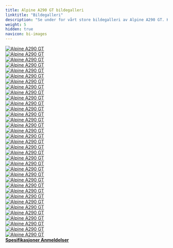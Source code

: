 ```yaml
---
title: Alpine A290 GT bildegalleri
linktitle: "Bildegalleri"
description: "Se under for vårt store bildegalleri av Alpine A290 GT. Klikk på bildene for høyoppløselige versjoner."
weight: 5
hidden: true
navicon: bi-images
---
```

<!-- markdownlint-disable MD033 -->
<div class="row" id ="my-gallery">
	<div class="pswp-grid-item col-6 col-md-4">
		<a href="https://media.evkx.net/multimedia/models/alpine/a290/a290_gt/chargeport_1.jpg"
data-pswp-src="https://media.evkx.net/multimedia/models/alpine/a290/a290_gt/chargeport_1.jpg"
data-pswp-width="2000"
data-pswp-height="1000" 
target="_blank">
			<img src="https://media.evkx.net/multimedia/models/alpine/a290/a290_gt/chargeport_1_xst.jpg" alt="Alpine A290 GT" class="img-fluid " />
		</a>
	</div>
	<div class="pswp-grid-item col-6 col-md-4">
		<a href="https://media.evkx.net/multimedia/models/alpine/a290/a290_gt/details_1.jpg"
data-pswp-src="https://media.evkx.net/multimedia/models/alpine/a290/a290_gt/details_1.jpg"
data-pswp-width="2000"
data-pswp-height="1000" 
target="_blank">
			<img src="https://media.evkx.net/multimedia/models/alpine/a290/a290_gt/details_1_xst.jpg" alt="Alpine A290 GT" class="img-fluid " />
		</a>
	</div>
	<div class="pswp-grid-item col-6 col-md-4">
		<a href="https://media.evkx.net/multimedia/models/alpine/a290/a290_gt/details_2.jpg"
data-pswp-src="https://media.evkx.net/multimedia/models/alpine/a290/a290_gt/details_2.jpg"
data-pswp-width="2000"
data-pswp-height="1000" 
target="_blank">
			<img src="https://media.evkx.net/multimedia/models/alpine/a290/a290_gt/details_2_xst.jpg" alt="Alpine A290 GT" class="img-fluid " />
		</a>
	</div>
	<div class="pswp-grid-item col-6 col-md-4">
		<a href="https://media.evkx.net/multimedia/models/alpine/a290/a290_gt/details_3.jpg"
data-pswp-src="https://media.evkx.net/multimedia/models/alpine/a290/a290_gt/details_3.jpg"
data-pswp-width="2000"
data-pswp-height="1000" 
target="_blank">
			<img src="https://media.evkx.net/multimedia/models/alpine/a290/a290_gt/details_3_xst.jpg" alt="Alpine A290 GT" class="img-fluid " />
		</a>
	</div>
	<div class="pswp-grid-item col-6 col-md-4">
		<a href="https://media.evkx.net/multimedia/models/alpine/a290/a290_gt/details_4.jpg"
data-pswp-src="https://media.evkx.net/multimedia/models/alpine/a290/a290_gt/details_4.jpg"
data-pswp-width="2000"
data-pswp-height="1334" 
target="_blank">
			<img src="https://media.evkx.net/multimedia/models/alpine/a290/a290_gt/details_4_xst.jpg" alt="Alpine A290 GT" class="img-fluid " />
		</a>
	</div>
	<div class="pswp-grid-item col-6 col-md-4">
		<a href="https://media.evkx.net/multimedia/models/alpine/a290/a290_gt/details_5.jpg"
data-pswp-src="https://media.evkx.net/multimedia/models/alpine/a290/a290_gt/details_5.jpg"
data-pswp-width="2000"
data-pswp-height="1334" 
target="_blank">
			<img src="https://media.evkx.net/multimedia/models/alpine/a290/a290_gt/details_5_xst.jpg" alt="Alpine A290 GT" class="img-fluid " />
		</a>
	</div>
	<div class="pswp-grid-item col-6 col-md-4">
		<a href="https://media.evkx.net/multimedia/models/alpine/a290/a290_gt/details_6.jpg"
data-pswp-src="https://media.evkx.net/multimedia/models/alpine/a290/a290_gt/details_6.jpg"
data-pswp-width="2000"
data-pswp-height="1334" 
target="_blank">
			<img src="https://media.evkx.net/multimedia/models/alpine/a290/a290_gt/details_6_xst.jpg" alt="Alpine A290 GT" class="img-fluid " />
		</a>
	</div>
	<div class="pswp-grid-item col-6 col-md-4">
		<a href="https://media.evkx.net/multimedia/models/alpine/a290/a290_gt/details_7.jpg"
data-pswp-src="https://media.evkx.net/multimedia/models/alpine/a290/a290_gt/details_7.jpg"
data-pswp-width="2000"
data-pswp-height="1668" 
target="_blank">
			<img src="https://media.evkx.net/multimedia/models/alpine/a290/a290_gt/details_7_xst.jpg" alt="Alpine A290 GT" class="img-fluid " />
		</a>
	</div>
	<div class="pswp-grid-item col-6 col-md-4">
		<a href="https://media.evkx.net/multimedia/models/alpine/a290/a290_gt/exterior_1.jpg"
data-pswp-src="https://media.evkx.net/multimedia/models/alpine/a290/a290_gt/exterior_1.jpg"
data-pswp-width="2000"
data-pswp-height="1000" 
target="_blank">
			<img src="https://media.evkx.net/multimedia/models/alpine/a290/a290_gt/exterior_1_xst.jpg" alt="Alpine A290 GT" class="img-fluid " />
		</a>
	</div>
	<div class="pswp-grid-item col-6 col-md-4">
		<a href="https://media.evkx.net/multimedia/models/alpine/a290/a290_gt/exterior_2.jpg"
data-pswp-src="https://media.evkx.net/multimedia/models/alpine/a290/a290_gt/exterior_2.jpg"
data-pswp-width="2000"
data-pswp-height="1000" 
target="_blank">
			<img src="https://media.evkx.net/multimedia/models/alpine/a290/a290_gt/exterior_2_xst.jpg" alt="Alpine A290 GT" class="img-fluid " />
		</a>
	</div>
	<div class="pswp-grid-item col-6 col-md-4">
		<a href="https://media.evkx.net/multimedia/models/alpine/a290/a290_gt/exterior_3.jpg"
data-pswp-src="https://media.evkx.net/multimedia/models/alpine/a290/a290_gt/exterior_3.jpg"
data-pswp-width="2000"
data-pswp-height="1000" 
target="_blank">
			<img src="https://media.evkx.net/multimedia/models/alpine/a290/a290_gt/exterior_3_xst.jpg" alt="Alpine A290 GT" class="img-fluid " />
		</a>
	</div>
	<div class="pswp-grid-item col-6 col-md-4">
		<a href="https://media.evkx.net/multimedia/models/alpine/a290/a290_gt/exterior_4.jpg"
data-pswp-src="https://media.evkx.net/multimedia/models/alpine/a290/a290_gt/exterior_4.jpg"
data-pswp-width="2000"
data-pswp-height="1000" 
target="_blank">
			<img src="https://media.evkx.net/multimedia/models/alpine/a290/a290_gt/exterior_4_xst.jpg" alt="Alpine A290 GT" class="img-fluid " />
		</a>
	</div>
	<div class="pswp-grid-item col-6 col-md-4">
		<a href="https://media.evkx.net/multimedia/models/alpine/a290/a290_gt/exterior_5.jpg"
data-pswp-src="https://media.evkx.net/multimedia/models/alpine/a290/a290_gt/exterior_5.jpg"
data-pswp-width="2000"
data-pswp-height="1000" 
target="_blank">
			<img src="https://media.evkx.net/multimedia/models/alpine/a290/a290_gt/exterior_5_xst.jpg" alt="Alpine A290 GT" class="img-fluid " />
		</a>
	</div>
	<div class="pswp-grid-item col-6 col-md-4">
		<a href="https://media.evkx.net/multimedia/models/alpine/a290/a290_gt/exterior_6.jpg"
data-pswp-src="https://media.evkx.net/multimedia/models/alpine/a290/a290_gt/exterior_6.jpg"
data-pswp-width="2000"
data-pswp-height="1000" 
target="_blank">
			<img src="https://media.evkx.net/multimedia/models/alpine/a290/a290_gt/exterior_6_xst.jpg" alt="Alpine A290 GT" class="img-fluid " />
		</a>
	</div>
	<div class="pswp-grid-item col-6 col-md-4">
		<a href="https://media.evkx.net/multimedia/models/alpine/a290/a290_gt/exterior_7.jpg"
data-pswp-src="https://media.evkx.net/multimedia/models/alpine/a290/a290_gt/exterior_7.jpg"
data-pswp-width="2000"
data-pswp-height="1000" 
target="_blank">
			<img src="https://media.evkx.net/multimedia/models/alpine/a290/a290_gt/exterior_7_xst.jpg" alt="Alpine A290 GT" class="img-fluid " />
		</a>
	</div>
	<div class="pswp-grid-item col-6 col-md-4">
		<a href="https://media.evkx.net/multimedia/models/alpine/a290/a290_gt/exterior_8.jpg"
data-pswp-src="https://media.evkx.net/multimedia/models/alpine/a290/a290_gt/exterior_8.jpg"
data-pswp-width="2000"
data-pswp-height="1000" 
target="_blank">
			<img src="https://media.evkx.net/multimedia/models/alpine/a290/a290_gt/exterior_8_xst.jpg" alt="Alpine A290 GT" class="img-fluid " />
		</a>
	</div>
	<div class="pswp-grid-item col-6 col-md-4">
		<a href="https://media.evkx.net/multimedia/models/alpine/a290/a290_gt/exterior_9.jpg"
data-pswp-src="https://media.evkx.net/multimedia/models/alpine/a290/a290_gt/exterior_9.jpg"
data-pswp-width="2000"
data-pswp-height="1000" 
target="_blank">
			<img src="https://media.evkx.net/multimedia/models/alpine/a290/a290_gt/exterior_9_xst.jpg" alt="Alpine A290 GT" class="img-fluid " />
		</a>
	</div>
	<div class="pswp-grid-item col-6 col-md-4">
		<a href="https://media.evkx.net/multimedia/models/alpine/a290/a290_gt/frontseats_1.jpg"
data-pswp-src="https://media.evkx.net/multimedia/models/alpine/a290/a290_gt/frontseats_1.jpg"
data-pswp-width="2000"
data-pswp-height="1335" 
target="_blank">
			<img src="https://media.evkx.net/multimedia/models/alpine/a290/a290_gt/frontseats_1_xst.jpg" alt="Alpine A290 GT" class="img-fluid " />
		</a>
	</div>
	<div class="pswp-grid-item col-6 col-md-4">
		<a href="https://media.evkx.net/multimedia/models/alpine/a290/a290_gt/headlights_1.jpg"
data-pswp-src="https://media.evkx.net/multimedia/models/alpine/a290/a290_gt/headlights_1.jpg"
data-pswp-width="2000"
data-pswp-height="1000" 
target="_blank">
			<img src="https://media.evkx.net/multimedia/models/alpine/a290/a290_gt/headlights_1_xst.jpg" alt="Alpine A290 GT" class="img-fluid " />
		</a>
	</div>
	<div class="pswp-grid-item col-6 col-md-4">
		<a href="https://media.evkx.net/multimedia/models/alpine/a290/a290_gt/headlights_2.jpg"
data-pswp-src="https://media.evkx.net/multimedia/models/alpine/a290/a290_gt/headlights_2.jpg"
data-pswp-width="2000"
data-pswp-height="1000" 
target="_blank">
			<img src="https://media.evkx.net/multimedia/models/alpine/a290/a290_gt/headlights_2_xst.jpg" alt="Alpine A290 GT" class="img-fluid " />
		</a>
	</div>
	<div class="pswp-grid-item col-6 col-md-4">
		<a href="https://media.evkx.net/multimedia/models/alpine/a290/a290_gt/headlights_3.jpg"
data-pswp-src="https://media.evkx.net/multimedia/models/alpine/a290/a290_gt/headlights_3.jpg"
data-pswp-width="2000"
data-pswp-height="1000" 
target="_blank">
			<img src="https://media.evkx.net/multimedia/models/alpine/a290/a290_gt/headlights_3_xst.jpg" alt="Alpine A290 GT" class="img-fluid " />
		</a>
	</div>
	<div class="pswp-grid-item col-6 col-md-4">
		<a href="https://media.evkx.net/multimedia/models/alpine/a290/a290_gt/interior_1.jpg"
data-pswp-src="https://media.evkx.net/multimedia/models/alpine/a290/a290_gt/interior_1.jpg"
data-pswp-width="2000"
data-pswp-height="1125" 
target="_blank">
			<img src="https://media.evkx.net/multimedia/models/alpine/a290/a290_gt/interior_1_xst.jpg" alt="Alpine A290 GT" class="img-fluid " />
		</a>
	</div>
	<div class="pswp-grid-item col-6 col-md-4">
		<a href="https://media.evkx.net/multimedia/models/alpine/a290/a290_gt/interior_2.jpg"
data-pswp-src="https://media.evkx.net/multimedia/models/alpine/a290/a290_gt/interior_2.jpg"
data-pswp-width="2000"
data-pswp-height="1334" 
target="_blank">
			<img src="https://media.evkx.net/multimedia/models/alpine/a290/a290_gt/interior_2_xst.jpg" alt="Alpine A290 GT" class="img-fluid " />
		</a>
	</div>
	<div class="pswp-grid-item col-6 col-md-4">
		<a href="https://media.evkx.net/multimedia/models/alpine/a290/a290_gt/main_1.jpg"
data-pswp-src="https://media.evkx.net/multimedia/models/alpine/a290/a290_gt/main_1.jpg"
data-pswp-width="2000"
data-pswp-height="1000" 
target="_blank">
			<img src="https://media.evkx.net/multimedia/models/alpine/a290/a290_gt/main_1_xst.jpg" alt="Alpine A290 GT" class="img-fluid " />
		</a>
	</div>
	<div class="pswp-grid-item col-6 col-md-4">
		<a href="https://media.evkx.net/multimedia/models/alpine/a290/a290_gt/rearlights_1.jpg"
data-pswp-src="https://media.evkx.net/multimedia/models/alpine/a290/a290_gt/rearlights_1.jpg"
data-pswp-width="2000"
data-pswp-height="1000" 
target="_blank">
			<img src="https://media.evkx.net/multimedia/models/alpine/a290/a290_gt/rearlights_1_xst.jpg" alt="Alpine A290 GT" class="img-fluid " />
		</a>
	</div>
	<div class="pswp-grid-item col-6 col-md-4">
		<a href="https://media.evkx.net/multimedia/models/alpine/a290/a290_gt/screens_1.jpg"
data-pswp-src="https://media.evkx.net/multimedia/models/alpine/a290/a290_gt/screens_1.jpg"
data-pswp-width="2000"
data-pswp-height="1334" 
target="_blank">
			<img src="https://media.evkx.net/multimedia/models/alpine/a290/a290_gt/screens_1_xst.jpg" alt="Alpine A290 GT" class="img-fluid " />
		</a>
	</div>
	<div class="pswp-grid-item col-6 col-md-4">
		<a href="https://media.evkx.net/multimedia/models/alpine/a290/a290_gt/screens_3.jpg"
data-pswp-src="https://media.evkx.net/multimedia/models/alpine/a290/a290_gt/screens_3.jpg"
data-pswp-width="2000"
data-pswp-height="1169" 
target="_blank">
			<img src="https://media.evkx.net/multimedia/models/alpine/a290/a290_gt/screens_3_xst.jpg" alt="Alpine A290 GT" class="img-fluid " />
		</a>
	</div>
	<div class="pswp-grid-item col-6 col-md-4">
		<a href="https://media.evkx.net/multimedia/models/alpine/a290/a290_gt/screens_4.jpg"
data-pswp-src="https://media.evkx.net/multimedia/models/alpine/a290/a290_gt/screens_4.jpg"
data-pswp-width="2000"
data-pswp-height="1169" 
target="_blank">
			<img src="https://media.evkx.net/multimedia/models/alpine/a290/a290_gt/screens_4_xst.jpg" alt="Alpine A290 GT" class="img-fluid " />
		</a>
	</div>
	<div class="pswp-grid-item col-6 col-md-4">
		<a href="https://media.evkx.net/multimedia/models/alpine/a290/a290_gt/screens_5.jpg"
data-pswp-src="https://media.evkx.net/multimedia/models/alpine/a290/a290_gt/screens_5.jpg"
data-pswp-width="2000"
data-pswp-height="1169" 
target="_blank">
			<img src="https://media.evkx.net/multimedia/models/alpine/a290/a290_gt/screens_5_xst.jpg" alt="Alpine A290 GT" class="img-fluid " />
		</a>
	</div>
	<div class="pswp-grid-item col-6 col-md-4">
		<a href="https://media.evkx.net/multimedia/models/alpine/a290/a290_gt/secondrowseats_1.jpg"
data-pswp-src="https://media.evkx.net/multimedia/models/alpine/a290/a290_gt/secondrowseats_1.jpg"
data-pswp-width="2000"
data-pswp-height="1125" 
target="_blank">
			<img src="https://media.evkx.net/multimedia/models/alpine/a290/a290_gt/secondrowseats_1_xst.jpg" alt="Alpine A290 GT" class="img-fluid " />
		</a>
	</div>
	<div class="pswp-grid-item col-6 col-md-4">
		<a href="https://media.evkx.net/multimedia/models/alpine/a290/a290_gt/speakers_1.jpg"
data-pswp-src="https://media.evkx.net/multimedia/models/alpine/a290/a290_gt/speakers_1.jpg"
data-pswp-width="2000"
data-pswp-height="1334" 
target="_blank">
			<img src="https://media.evkx.net/multimedia/models/alpine/a290/a290_gt/speakers_1_xst.jpg" alt="Alpine A290 GT" class="img-fluid " />
		</a>
	</div>
	<div class="pswp-grid-item col-6 col-md-4">
		<a href="https://media.evkx.net/multimedia/models/alpine/a290/a290_gt/trunk_1.jpg"
data-pswp-src="https://media.evkx.net/multimedia/models/alpine/a290/a290_gt/trunk_1.jpg"
data-pswp-width="2000"
data-pswp-height="1334" 
target="_blank">
			<img src="https://media.evkx.net/multimedia/models/alpine/a290/a290_gt/trunk_1_xst.jpg" alt="Alpine A290 GT" class="img-fluid " />
		</a>
	</div>
	<div class="pswp-grid-item col-6 col-md-4">
		<a href="https://media.evkx.net/multimedia/models/alpine/a290/a290_gt/trunk_2.jpg"
data-pswp-src="https://media.evkx.net/multimedia/models/alpine/a290/a290_gt/trunk_2.jpg"
data-pswp-width="2000"
data-pswp-height="1334" 
target="_blank">
			<img src="https://media.evkx.net/multimedia/models/alpine/a290/a290_gt/trunk_2_xst.jpg" alt="Alpine A290 GT" class="img-fluid " />
		</a>
	</div>
	<div class="pswp-grid-item col-6 col-md-4">
		<a href="https://media.evkx.net/multimedia/models/alpine/a290/a290_gt/trunk_3.jpg"
data-pswp-src="https://media.evkx.net/multimedia/models/alpine/a290/a290_gt/trunk_3.jpg"
data-pswp-width="2000"
data-pswp-height="1334" 
target="_blank">
			<img src="https://media.evkx.net/multimedia/models/alpine/a290/a290_gt/trunk_3_xst.jpg" alt="Alpine A290 GT" class="img-fluid " />
		</a>
	</div>
	<div class="pswp-grid-item col-6 col-md-4">
		<a href="https://media.evkx.net/multimedia/models/alpine/a290/a290_gt/wheels_1.jpg"
data-pswp-src="https://media.evkx.net/multimedia/models/alpine/a290/a290_gt/wheels_1.jpg"
data-pswp-width="2000"
data-pswp-height="1000" 
target="_blank">
			<img src="https://media.evkx.net/multimedia/models/alpine/a290/a290_gt/wheels_1_xst.jpg" alt="Alpine A290 GT" class="img-fluid " />
		</a>
	</div>
</div>
<script type="module">
  import PhotoSwipeLightbox from '/js/photoswipe-lightbox.esm.js';
    const lightbox = new PhotoSwipeLightbox({
       gallery: '#my-gallery',
        children: 'a',
        pswpModule: () => import('/js/photoswipe.esm.js')
    });
lightbox.init();
</script>
<div class="mt-3 mb-3">
<a href="../specifications/" class="text-decoration-none text-black">
<strong><i class="bi-arrow-left"></i> Spesifikasjoner </strong>
</a>
<a href="../reviews/" class="text-decoration-none text-black float-end">
<strong>Anmeldelser <i class="bi-arrow-right"></i></strong>
</a>
</div>
